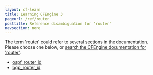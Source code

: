 ```yaml
---
layout: cf-learn
title: Learning CFEngine 3
pageurl: /ref/router
posttitle: Reference disambiguation for 'router'
navsection: none
---
```


The term 'router' could refer to several sections in the documentation. Please choose one below, or
[search the CFEngine documentation for 'router'](http://cfengine.com/docs/latest/search.html?q=router).

- [ospf_router_id](http://cfengine.com/docs/latest/reference-components-routing_services_control.html#ospf_router_id)
- [bgp_router_id](http://cfengine.com/docs/latest/reference-components-routing_services_control.html#bgp_router_id)
